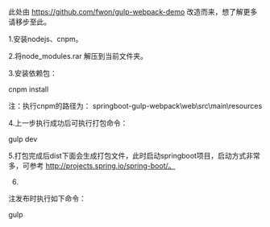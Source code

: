 此处由 https://github.com/fwon/gulp-webpack-demo 改造而来，想了解更多请移步至此。

1.安装nodejs、cnpm。

2.将node_modules.rar 解压到当前文件夹。

3.安装依赖包：

cnpm install

注：执行cnpm的路径为： springboot-gulp-webpack\web\src\main\resources

4.上一步执行成功后可执行打包命令：

gulp dev

5.打包完成后dist下面会生成打包文件，此时启动springboot项目，启动方式非常多，可参考 http://projects.spring.io/spring-boot/。

6.



注发布时执行如下命令：

gulp

